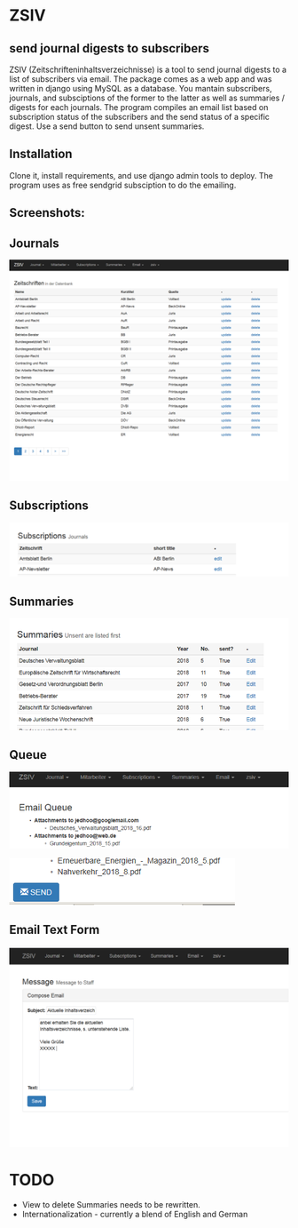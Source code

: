 # ZSIV 

## send journal digests to subscribers

 ZSIV (Zeitschrifteninhaltsverzeichnisse) is a tool to send journal digests to a list of subscribers via email. The package comes as a web app and was written in django using MySQL as a database. 
You mantain subscribers, journals, and subsciptions of the former to the latter as well as summaries / digests for each journals. The program compiles an email list based on subscription status of the subscribers and the send status of a specific digest. Use a send button to send unsent summaries.

## Installation

Clone it, install requirements, and use django admin tools to deploy. The program uses as free sendgrid subsciption to do the emailing. 

## Screenshots: 

##  Journals

![Screenshot](static/Zeitschriften.png)

## Subscriptions

![Screenshot](static/Subscriptions.png)

## Summaries

![Screenshot](static/Summaries.png)

## Queue

![Screenshot](static/queue.png)

![Screenshot](static/queue-send.png)

## Email Text Form

![Screenshot](static/email.png)


# TODO

* View to delete Summaries needs to be rewritten.
* Internationalization - currently a blend of English and German









